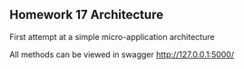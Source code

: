## Homework 17 Architecture

First attempt at a simple micro-application architecture 


All methods can be viewed in swagger http://127.0.0.1:5000/

